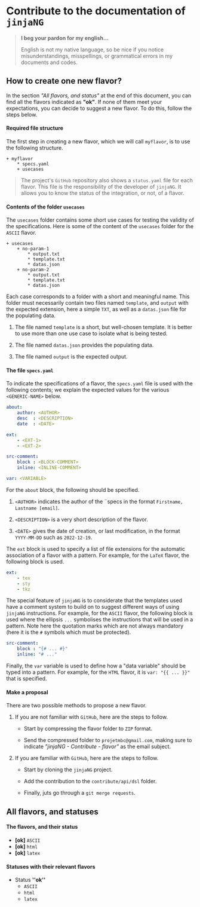Contribute to the documentation of `jinjaNG`
============================================

> **I beg your pardon for my english...**
>
> English is not my native language, so be nice if you notice misunderstandings, misspellings, or grammatical errors in my documents and codes.


How to create one new flavor?
------------------------------

In the section *"All flavors, and status"* at the end of this document, you can find all the flavors indicated as **"ok"**. If none of them meet your expectations, you can decide to suggest a new flavor. To do this, follow the steps below.


#### Required file structure

The first step in creating a new flavor, which we will call `myflavor`, is to use the following structure.

~~~
+ myflavor
    * specs.yaml
    + usecases
~~~


> The project's `GitHub` repository also shows a `status.yaml` file for each flavor. This file is the responsibility of the developer of `jinjaNG`. It allows you to know the status of the integration, or not, of a flavor.

#### Contents of the folder `usecases`

The `usecases` folder contains some short use cases for testing the validity of the specifications. Here is some of the content of the `usecases` folder for the `ASCII` flavor.

~~~
+ usecases
    + no-param-1
        * output.txt
        * template.txt
        * datas.json
    + no-param-2
        * output.txt
        * template.txt
        * datas.json
~~~

Each case corresponds to a folder with a short and meaningful name. This folder must necessarily contain two files named `template`, and `output` with the expected extension, here a simple `TXT`, as well as a `datas.json` file for the populating data.

  1. The file named `template` is a short, but well-chosen template. It is better to use more than one use case to isolate what is being tested.

  1. The file named `datas.json` provides the populating data.

  1. The file named `output` is the expected output.


#### The file `specs.yaml`

To indicate the specifications of a flavor, the `specs.yaml` file is used with the following contents; we explain the expected values for the various `<GENERIC-NAME>` below.

~~~yaml
about:
    author: <AUTHOR>
    desc  : <DESCRIPTION>
    date  : <DATE>

ext:
    - <EXT-1>
    - <EXT-2>

src-comment:
    block : <BLOCK-COMMENT>
    inline: <INLINE-COMMENT>

var: <VARIABLE>
~~~

For the `about` block, the following should be specified.

  1. `<AUTHOR>` indicates the author of the ¨specs in the format `Firstname, Lastname [email]`.

  1. `<DESCRIPTION>` is a very short description of the flavor.

  1. `<DATE>` gives the date of creation, or last modification, in the format `YYYY-MM-DD` such as `2022-12-19`.

The `ext` block is used to specify a list of file extensions for the automatic association of a flavor with a pattern. For example, for the `LaTeX` flavor, the following block is used.

~~~yaml
ext:
    - tex
    - sty
    - tkz
~~~

The special feature of `jinjaNG` is to considerate that the templates used have a comment system to build on to suggest different ways of using `jinjaNG` instructions. For example, for the `ASCII` flavor, the following block is used where the ellipsis `...` symbolises the instructions that will be used in a pattern. Note here the quotation marks which are not always mandatory (here it is the `#` symbols which must be protected).

~~~yaml
src-comment:
    block : "{# ... #}"
    inline: "# ..."
~~~

Finally, the `var` variable is used to define how a "data variable" should be typed into a pattern. For example, for the `HTML` flavor, it is `var: "{{ ... }}"` that is specified.


#### Make a proposal

There are two possible methods to propose a new flavor.

  1. If you are not familiar with `GitHub`, here are the steps to follow.

      * Start by compressing the flavor folder to `ZIP` format.

      * Send the compressed folder to `projetmbc@gmail.com`, making sure to indicate *"jinjaNG - Contribute - flavor"* as the email subject.

  1. If you are familiar with `GitHub`, here are the steps to follow.

      * Start by cloning the `jinjaNG` project.

      * Add the contribution to the `contribute/api/dsl` folder.

      * Finally, juts go through a `git merge requests`.



All flavors, and statuses
-------------------------

#### The flavors, and their status

<!-- LIST OF FLAVORS AND THEIR STATUS - AUTO - START -->

  * **[ok]** `ASCII`
  * **[ok]** `html`
  * **[ok]** `latex`

<!-- LIST OF FLAVORS AND THEIR STATUS - AUTO - END -->


#### Statuses with their relevant flavors

<!-- LIST OF STATUSES WITH THE RELEVANT flavorS - AUTO - START -->

  * Status **''ok''**
    + `ASCII`
    + `html`
    + `latex`

<!-- LIST OF STATUSES WITH THE RELEVANT flavorS - AUTO - END -->
